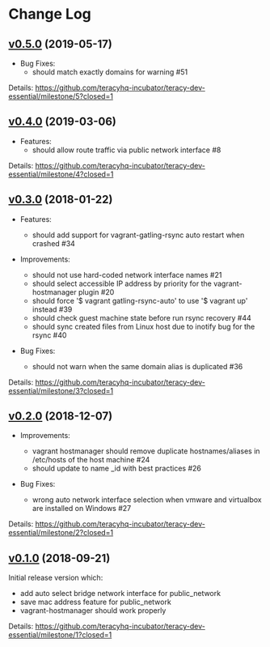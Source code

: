 # Change Log


## [v0.5.0][] (2019-05-17)

- Bug Fixes:
  + should match exactly domains for warning #51

Details: https://github.com/teracyhq-incubator/teracy-dev-essential/milestone/5?closed=1


## [v0.4.0][] (2019-03-06)

- Features:
  + should allow route traffic via public network interface #8

Details: https://github.com/teracyhq-incubator/teracy-dev-essential/milestone/4?closed=1


## [v0.3.0][] (2018-01-22)

- Features:
  + should add support for vagrant-gatling-rsync auto restart when crashed #34

- Improvements:
  + should not use hard-coded network interface names #21
  + should select accessible IP address by priority for the vagrant-hostmanager plugin #20
  + should force '$ vagrant gatling-rsync-auto' to use '$ vagrant up' instead #39
  + should check guest machine state before run rsync recovery #44
  + should sync created files from Linux host due to inotify bug for the rsync #40

- Bug Fixes:
  + should not warn when the same domain alias is duplicated #36


Details: https://github.com/teracyhq-incubator/teracy-dev-essential/milestone/3?closed=1


## [v0.2.0][] (2018-12-07)

- Improvements:
  + vagrant hostmanager should remove duplicate hostnames/aliases in /etc/hosts of the host machine #24
  + should update to name \_id with best practices #26

- Bug Fixes:
  + wrong auto network interface selection when vmware and virtualbox are installed on Windows #27


Details: https://github.com/teracyhq-incubator/teracy-dev-essential/milestone/2?closed=1


## [v0.1.0][] (2018-09-21)


Initial release version which:

- add auto select bridge network interface for public_network
- save mac address feature for public_network
- vagrant-hostmanager should work properly


Details: https://github.com/teracyhq-incubator/teracy-dev-essential/milestone/1?closed=1


[v0.1.0]: https://github.com/teracyhq-incubator/teracy-dev-essential/milestone/1?closed=1
[v0.2.0]: https://github.com/teracyhq-incubator/teracy-dev-essential/milestone/2?closed=1
[v0.3.0]: https://github.com/teracyhq-incubator/teracy-dev-essential/milestone/3?closed=1
[v0.4.0]: https://github.com/teracyhq-incubator/teracy-dev-essential/milestone/4?closed=1
[v0.5.0]: https://github.com/teracyhq-incubator/teracy-dev-essential/milestone/5?closed=1

